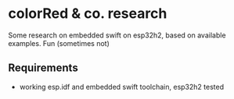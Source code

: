 # colorRed & co. research

Some research on embedded swift on esp32h2, based on available examples. Fun (sometimes not)


## Requirements

- working esp.idf and embedded swift toolchain, esp32h2 tested
  
